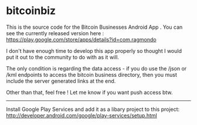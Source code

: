 bitcoinbiz
==========


This is the source code for the Bitcoin Businesses Android App . You can see the currently released version here : https://play.google.com/store/apps/details?id=com.ragmondo

I don't have enough time to develop this app properly so thought I would put it out to the community to do with as it will. 

The only condition is regarding the data access - if you do use the /json or /kml endpoints to access the bitcoin business directory, then you must include the server generated links at the end.

Other than that, feel free ! Let me know if you want push access btw.

_______________________________________

Install Google Play Services and add it as a libary project to this project:
http://developer.android.com/google/play-services/setup.html
